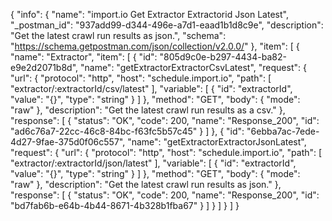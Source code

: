 {
  "info": {
    "name": "import.io Get Extractor Extractorid Json Latest",
    "_postman_id": "937add99-d344-496e-a7d1-eaad1b1d8c9e",
    "description": "Get the latest crawl run results as json.",
    "schema": "https://schema.getpostman.com/json/collection/v2.0.0/"
  },
  "item": [
    {
      "name": "Extractor",
      "item": [
        {
          "id": "805d9c0e-b297-4434-ba82-e9e2d2071b8d",
          "name": "getExtractorExtractorCsvLatest",
          "request": {
            "url": {
              "protocol": "http",
              "host": "schedule.import.io",
              "path": [
                "extractor/:extractorId/csv/latest"
              ],
              "variable": [
                {
                  "id": "extractorId",
                  "value": "{}",
                  "type": "string"
                }
              ]
            },
            "method": "GET",
            "body": {
              "mode": "raw"
            },
            "description": "Get the latest crawl run results as a csv."
          },
          "response": [
            {
              "status": "OK",
              "code": 200,
              "name": "Response_200",
              "id": "ad6c76a7-22cc-46c8-84bc-f63fc5b57c45"
            }
          ]
        },
        {
          "id": "6ebba7ac-7ede-4d27-9fae-375d0f06c557",
          "name": "getExtractorExtractorJsonLatest",
          "request": {
            "url": {
              "protocol": "http",
              "host": "schedule.import.io",
              "path": [
                "extractor/:extractorId/json/latest"
              ],
              "variable": [
                {
                  "id": "extractorId",
                  "value": "{}",
                  "type": "string"
                }
              ]
            },
            "method": "GET",
            "body": {
              "mode": "raw"
            },
            "description": "Get the latest crawl run results as json."
          },
          "response": [
            {
              "status": "OK",
              "code": 200,
              "name": "Response_200",
              "id": "bd7fab6b-e64b-4b44-8671-4b328b1fba67"
            }
          ]
        }
      ]
    }
  ]
}